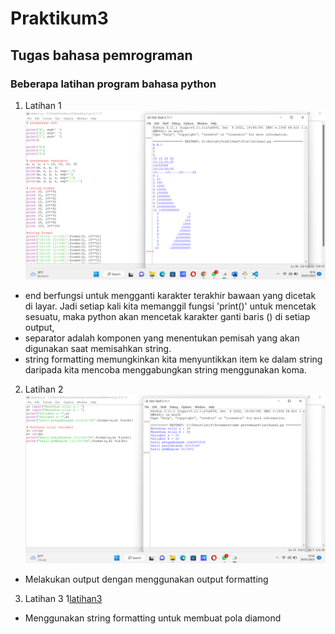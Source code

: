 # Praktikum3
## Tugas bahasa pemrograman
### Beberapa latihan program bahasa python

1. Latihan 1 ![latihan1](gambar/latihan1.png)
- end berfungsi untuk mengganti karakter terakhir bawaan yang dicetak di layar. Jadi setiap kali kita memanggil fungsi 'print()' untuk mencetak sesuatu, maka python akan mencetak karakter ganti baris () di setiap output,
- separator adalah komponen yang menentukan pemisah yang akan digunakan saat memisahkan string.
- string formatting memungkinkan kita menyuntikkan item ke dalam string daripada kita mencoba menggabungkan string menggunakan koma.
2. Latihan 2 ![latihan2](gambar/latihan2.png)
- Melakukan output dengan menggunakan output formatting
3. Latihan 3 1[latihan3](gambar/latiihan3.png)
- Menggunakan string formatting untuk membuat pola diamond